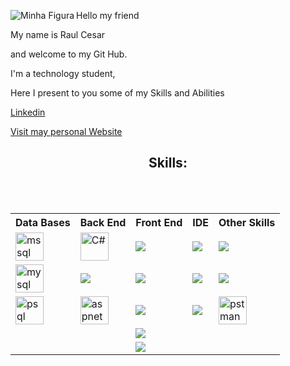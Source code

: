 
<div>
 <img align="left" src="https://user-images.githubusercontent.com/37316110/151616495-a2d0dfb0-9959-4b2e-a722-f3299aedfe8d.JPG" alt="Minha Figura">
 

  <p>  Hello my friend </p>
  <p>  My name is Raul Cesar </p>
  <p>  and welcome to my Git Hub.  </p>
  <p> I'm a technology student, </p>
  <p> Here I present to you some of my Skills and Abilities </p>
 
 
 <p><a align="center" href="https://www.linkedin.com/in/raulcesarmulerschat/" target="_blank" >Linkedin</a></p>
 <p><a align="center" href="https://rcm-dev.vercel.app/" target="_blank" >Visit may personal Website</a></p>





<H2  align="center">Skills:</H2> </BR>



</br>


<table style="width:100%" align="center">
  <tr>
    <th>Data Bases</th>
    <th>Back End</th>
    <th>Front End</th>
    <th>IDE</th>
    <th>Other Skills</th>
  </tr>
   <tr>
    <td>  <img src="https://img.icons8.com/color/45/000000/microsoft-sql-server.png" width="45" alt="mssql"/> </td>
    <td>  <img src="https://img.icons8.com/color/45/000000/c-sharp-logo.png" width="45" alt="C#"/></td>
    <td> <img src="https://img.icons8.com/external-tal-revivo-shadow-tal-revivo/45/000000/external-angular-a-typescript-based-open-source-web-application-framework-logo-shadow-tal-revivo.png"/></td>
    <td> <img src="https://img.icons8.com/fluency/45/000000/visual-studio-2019.png"/></td>
    <td> <img src="https://img.icons8.com/color/45/000000/npm.png"/></td>
  </tr>
 
  <tr>
    <td>  <img src="https://img.icons8.com/color/45/000000/mysql-logo.png" width="45" alt="mysql"/> </td>
    <td>  <img src="https://img.icons8.com/color/45/000000/java-coffee-cup-logo--v1.png"/></td>
    <td>  <img src="https://img.icons8.com/color/45/000000/bootstrap.png"/></td>
    <td> <img src="https://img.icons8.com/fluency/45/000000/visual-studio-code-2019.png"/></td>
    <td>  <img src="https://img.icons8.com/color/45/000000/git.png"/></td>
  </tr>
 
 <tr>
    <td>  <img src="https://img.icons8.com/color/45/000000/postgreesql.png" width="45" alt="psql"/> </td>
    <td>  <img src="https://user-images.githubusercontent.com/37316110/151627498-25199bd8-8115-42c5-aaea-e0923add11c1.png" width="45" alt="aspnetcore"/> </td>
    <td> <img src="https://img.icons8.com/color/45/000000/html-5--v1.png"/></td>
    <td>  <img src="https://img.icons8.com/officel/45/000000/java-eclipse.png"/></td>
    <td> <img src="https://img.icons8.com/external-tal-revivo-color-tal-revivo/48/000000/external-postman-is-the-only-complete-api-development-environment-logo-color-tal-revivo.png" width="45" alt="pstman"/> </td>
  </tr>
 
  <tr>
    <td>   </td>
    <td>  </td>
    <td>  <img src="https://img.icons8.com/color/45/000000/css3.png"/></td>
    <td>  </td>
    <td>  </td>
  </tr>
 
 <tr>
    <td>   </td>
    <td>  </td>
    <td>  <img src="https://img.icons8.com/color/45/000000/javascript--v1.png"/></td>
    <td>  </td>
    <td>  </td>
  </tr>
 
</table>
    










